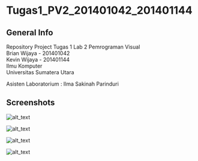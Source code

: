 # Tugas1_PV2_201401042_201401144

## General Info
Repository Project Tugas 1 Lab 2 Pemrograman Visual  
Brian Wijaya - 201401042  
Kevin Wijaya - 201401144  
Ilmu Komputer  
Universitas Sumatera Utara  

Asisten Laboratorium : Ilma Sakinah Parinduri  

## Screenshots
![alt_text](https://github.com/briannzw/UTS_PV2_201401042_201401144/blob/master/Screenshots/Screenshot_1.png "Screenshot Menu Utama")

![alt_text](https://github.com/briannzw/UTS_PV2_201401042_201401144/blob/master/Screenshots/Screenshot_2.png "Screenshot Tab Transaksi")

![alt_text](https://github.com/briannzw/UTS_PV2_201401042_201401144/blob/master/Screenshots/Screenshot_3.png "Screenshot Tab Aksi")

![alt_text](https://github.com/briannzw/UTS_PV2_201401042_201401144/blob/master/Screenshots/Screenshot_4.png "Screenshot Pesan")
